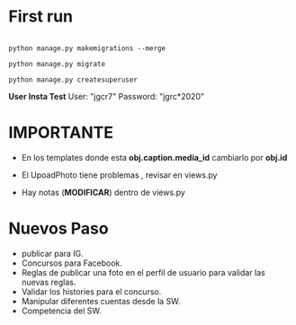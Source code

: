 # First run
```shell

python manage.py makemigrations --merge

python manage.py migrate

python manage.py createsuperuser

```



**User Insta Test**
User: "jgcr7"
Password: "jgrc*2020"

# IMPORTANTE

- En los templates donde esta **obj.caption.media_id** cambiarlo por **obj.id**

- El UpoadPhoto tiene problemas , revisar en views.py

- Hay notas (**MODIFICAR**) dentro de views.py


# Nuevos Paso

-   publicar para IG.
-   Concursos para Facebook.
-   Reglas de publicar una foto en el perfil de usuario para validar las nuevas reglas.
-   Validar los histories para el concurso.
-   Manipular diferentes cuentas desde la SW.
-   Competencia del SW.



